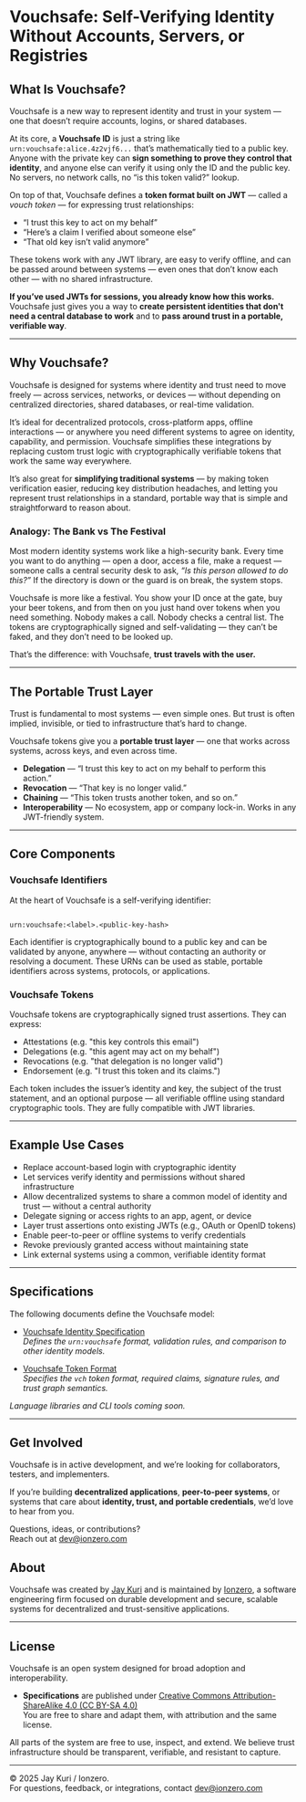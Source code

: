 # Vouchsafe: Self-Verifying Identity Without Accounts, Servers, or Registries

## What Is Vouchsafe? 

Vouchsafe is a new way to represent identity and trust in your system — one
that doesn’t require accounts, logins, or shared databases.

At its core, a **Vouchsafe ID** is just a string like
`urn:vouchsafe:alice.4z2vjf6...` that’s mathematically tied to a public key.
Anyone with the private key can **sign something to prove they control that
identity**, and anyone else can verify it using only the ID and the public key.
No servers, no network calls, no “is this token valid?” lookup.

On top of that, Vouchsafe defines a **token format built on JWT** — called a
*vouch token* — for expressing trust relationships:

- “I trust this key to act on my behalf”
- “Here’s a claim I verified about someone else”
- “That old key isn’t valid anymore”

These tokens work with any JWT library, are easy to verify offline, and can be
passed around between systems — even ones that don’t know each other — with no
shared infrastructure.

**If you’ve used JWTs for sessions, you already know how this works.**
Vouchsafe just gives you a way to **create persistent identities that don't
need a central database to work** and to **pass around trust in a portable,
verifiable way**.

---

## Why Vouchsafe?

Vouchsafe is designed for systems where identity and trust need to move freely
— across services, networks, or devices — without depending on centralized
directories, shared databases, or real-time validation.

It’s ideal for decentralized protocols, cross-platform apps, offline
interactions — or anywhere you need different systems to agree on identity,
capability, and permission. Vouchsafe simplifies these integrations by
replacing custom trust logic with cryptographically verifiable tokens that work
the same way everywhere.

It’s also great for **simplifying traditional systems** — by making token
verification easier, reducing key distribution headaches, and letting you
represent trust relationships in a standard, portable way that is simple and
straightforward to reason about.

### Analogy: The Bank vs The Festival

Most modern identity systems work like a high-security bank. Every time you
want to do anything — open a door, access a file, make a request — someone
calls a central security desk to ask, *“Is this person allowed to do this?”* If
the directory is down or the guard is on break, the system stops.

Vouchsafe is more like a festival. You show your ID once at the gate, buy your
beer tokens, and from then on you just hand over tokens when you need
something. Nobody makes a call. Nobody checks a central list. The tokens are
cryptographically signed and self-validating — they can’t be faked, and they
don’t need to be looked up.

That’s the difference: with Vouchsafe, **trust travels with the user.**

---

## The Portable Trust Layer

Trust is fundamental to most systems — even simple ones. But trust is often
implied, invisible, or tied to infrastructure that’s hard to change.

Vouchsafe tokens give you a **portable trust layer** — one that works across
systems, across keys, and even across time.

- **Delegation** — “I trust this key to act on my behalf to perform this action.”
- **Revocation** — “That key is no longer valid.”
- **Chaining** — “This token trusts another token, and so on.”
- **Interoperability** — No ecosystem, app or company lock-in. Works in any
  JWT-friendly system.

---

## Core Components

### Vouchsafe Identifiers

At the heart of Vouchsafe is a self-verifying identifier:  
```

urn:vouchsafe:<label>.<public-key-hash>

```

Each identifier is cryptographically bound to a public key and can be validated
by anyone, anywhere — without contacting an authority or resolving a document.
These URNs can be used as stable, portable identifiers across systems,
protocols, or applications.

### Vouchsafe Tokens

Vouchsafe tokens are cryptographically signed trust assertions. They can express:

- Attestations (e.g. "this key controls this email")
- Delegations (e.g. "this agent may act on my behalf")
- Revocations (e.g. "that delegation is no longer valid")
- Endorsement (e.g. "I trust this token and its claims.")

Each token includes the issuer’s identity and key, the subject of the trust
statement, and an optional purpose — all verifiable offline using standard
cryptographic tools. They are fully compatible with JWT libraries.

---

## Example Use Cases

- Replace account-based login with cryptographic identity  
- Let services verify identity and permissions without shared infrastructure  
- Allow decentralized systems to share a common model of identity and trust — without a central authority  
- Delegate signing or access rights to an app, agent, or device  
- Layer trust assertions onto existing JWTs (e.g., OAuth or OpenID tokens)  
- Enable peer-to-peer or offline systems to verify credentials  
- Revoke previously granted access without maintaining state  
- Link external systems using a common, verifiable identity format  

---

## Specifications

The following documents define the Vouchsafe model:

- [Vouchsafe Identity Specification](./vouchsafe-identity-specification.md)  
  *Defines the `urn:vouchsafe` format, validation rules, and comparison to other identity models.*

- [Vouchsafe Token Format](./vouchsafe-specification-v1.3.md)  
  *Specifies the `vch` token format, required claims, signature rules, and trust graph semantics.*

*Language libraries and CLI tools coming soon.*

---

## Get Involved

Vouchsafe is in active development, and we’re looking for collaborators,
testers, and implementers.

If you’re building **decentralized applications**, **peer-to-peer systems**, or
systems that care about **identity, trust, and portable credentials**, we’d
love to hear from you.

Questions, ideas, or contributions?  
Reach out at [dev@ionzero.com](mailto:dev@ionzero.com)

## About

Vouchsafe was created by [Jay Kuri](https://github.com/jaykuri) and is
maintained by [Ionzero](https://ionzero.com), a software engineering firm
focused on durable development and secure, scalable systems for decentralized 
and trust-sensitive applications.

---

## License

Vouchsafe is an open system designed for broad adoption and interoperability.

- **Specifications** are published under [Creative Commons Attribution-ShareAlike 4.0 (CC BY-SA 4.0)](https://creativecommons.org/licenses/by-sa/4.0/)  
  You are free to share and adapt them, with attribution and the same license.

All parts of the system are free to use, inspect, and extend. We believe trust
infrastructure should be transparent, verifiable, and resistant to capture.

---

© 2025 Jay Kuri / Ionzero.  
For questions, feedback, or integrations, contact [dev@ionzero.com](mailto:dev@ionzero.com)

